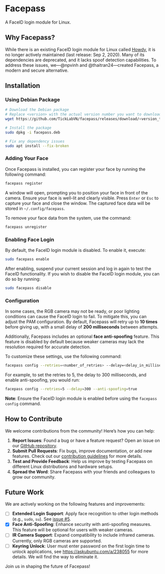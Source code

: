 # Facepass

A FaceID login module for Linux.

## Why Facepass?

While there is an existing FaceID login module for Linux called [Howdy](https://github.com/boltgolt/howdy), it is no longer actively maintained (last release: Sep 2, 2020). Many of its dependencies are deprecated, and it lacks spoof detection capabilities. To address these issues, we—@npvinh and @thaitran24—created Facepass, a modern and secure alternative.

## Installation

### Using Debian Package

```sh
# Download the Debian package
# Replace <version> with the actual version number you want to download
wget https://github.com/TickLabVN/facepass/releases/download/<version_tag>/facepass-<version_tag>-ubuntu-22.04.deb -O facepass.deb

# Install the package
sudo dpkg -i facepass.deb

# Fix any dependency issues
sudo apt install --fix-broken
```

### Adding Your Face

Once Facepass is installed, you can register your face by running the following command:

```sh
facepass register
```

A window will open, prompting you to position your face in front of the camera. Ensure your face is well-lit and clearly visible. Press `Enter` or `Esc` to capture your face and close the window. The captured face data will be stored in `~/.config/facepass`.

To remove your face data from the system, use the command:

```sh
facepass unregister
```

### Enabling Face Login

By default, the FaceID login module is disabled. To enable it, execute:

```sh
sudo facepass enable
```

After enabling, suspend your current session and log in again to test the FaceID functionality. If you wish to disable the FaceID login module, you can do so by running:

```sh
sudo facepass disable
```

### Configuration

In some cases, the RGB camera may not be ready, or poor lighting conditions can cause the FaceID login to fail. To mitigate this, you can adjust the PAM configuration. By default, Facepass will retry up to **10 times** before giving up, with a small delay of **200 milliseconds** between attempts.

Additionally, Facepass includes an optional **face anti-spoofing** feature. This feature is disabled by default because weaker cameras may lack the resolution required for accurate detection.

To customize these settings, use the following command:

```sh
facepass config --retries=<number_of_retries> --delay=<delay_in_milliseconds> --anti-spoofing=<true_or_false>
```

For example, to set the retries to 5, the delay to 300 milliseconds, and enable anti-spoofing, you would run:

```sh
facepass config --retries=5 --delay=300 --anti-spoofing=true
```

**Note**: Ensure the FaceID login module is enabled before using the `facepass config` command.

## How to Contribute

We welcome contributions from the community! Here’s how you can help:

1. **Report Issues**: Found a bug or have a feature request? Open an issue on our [GitHub repository](https://github.com/TickLabVN/facepass/issues).
2. **Submit Pull Requests**: Fix bugs, improve documentation, or add new features. Check out our [contribution guidelines](https://github.com/TickLabVN/facepass/blob/main/docs/contributing.md) for more details.
3. **Test and Provide Feedback**: Help us improve by testing Facepass on different Linux distributions and hardware setups.
4. **Spread the Word**: Share Facepass with your friends and colleagues to grow our community.

## Future Work

We are actively working on the following features and improvements:

- [ ] **Extended Login Support**: Apply face recognition to other login methods (e.g., `sudo`, `su`). See [issue #5](https://github.com/TickLabVN/facepass/issues/5).
- [x] **Face Anti-Spoofing**: Enhance security with anti-spoofing measures. This feature will be optional for users with weaker cameras.
- [ ] **IR Camera Support**: Expand compatibility to include infrared cameras. Currently, only RGB cameras are supported.
- [ ] **Keyring Unlock**: User must enter password on the first login time to unlock applications, see https://askubuntu.com/a/238055 for more details. We will find the way to eliminate it.

Join us in shaping the future of Facepass!
